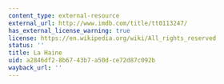 ```yaml
---
content_type: external-resource
external_url: http://www.imdb.com/title/tt0113247/
has_external_license_warning: true
license: https://en.wikipedia.org/wiki/All_rights_reserved
status: ''
title: La Haine
uid: a2846df2-8b67-43b7-a50d-ce72d87c092b
wayback_url: ''
---
```

